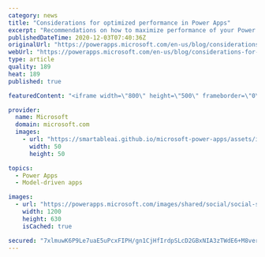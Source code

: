 ```yaml
---
category: news
title: "Considerations for optimized performance in Power Apps"
excerpt: "Recommendations on how to maximize performance of your Power Apps "
publishedDateTime: 2020-12-03T07:40:36Z
originalUrl: "https://powerapps.microsoft.com/en-us/blog/considerations-for-optimized-performance-in-power-apps/"
webUrl: "https://powerapps.microsoft.com/en-us/blog/considerations-for-optimized-performance-in-power-apps/"
type: article
quality: 189
heat: 189
published: true

featuredContent: "<iframe width=\"800\" height=\"500\" frameborder=\"0\" src=\"https://www.youtube.com/embed/jcKoqC9Vfmo\" allow=\"accelerometer; autoplay; encrypted-media; gyroscope; picture-in-picture\" allowfullscreen></iframe>"

provider:
  name: Microsoft
  domain: microsoft.com
  images:
    - url: "https://smartableai.github.io/microsoft-power-apps/assets/images/organizations/microsoft.com-50x50.jpg"
      width: 50
      height: 50

topics:
  - Power Apps
  - Model-driven apps

images:
  - url: "https://powerapps.microsoft.com/images/shared/social/social-share-post-ignite.png"
    width: 1200
    height: 630
    isCached: true

secured: "7xlmuwK6P9Le7uaE5uPcxFIPH/gn1CjHfIrdpSLcD2GBxNIA3zTWdE6+M8versAR2g3jddtjs9719L0ahxVUx30lzpWDzdMkflB9wuMXbBO8Pto/V+nh/1kHQnrY3ZvsWAnLiwaF3ScTwGJlzgncQCd5/UuC6wEZcVC4wGYR77ApLxI7tL09qAq5mt4TmUFSZ/nWRwCm4Cz3MKqnIWLHMUlCmpOAtkh6BlC7o0oUBc+5sHlnLeBGlyN4h5Ah4sEPBiJVIAR6fT9IR6h1bx7OWpBv6PiSq6bb7+nhQDktuqWZtHRZ3UoP3K3hV2urZfEram2by2h/YA18V2HzqW0TL/4OfdYbJxYt1eZqRZYpMjsZD/y0juMGu0QiAz2Cp5ldtTr3rMZnoP8RqHseQh+tr+qIFWpl8QFb83pXOyezZcwpXYDKYgvnAe+QroaiGC3w;KW+2toXaJ3QJTA0dPohgLA=="
---
```


